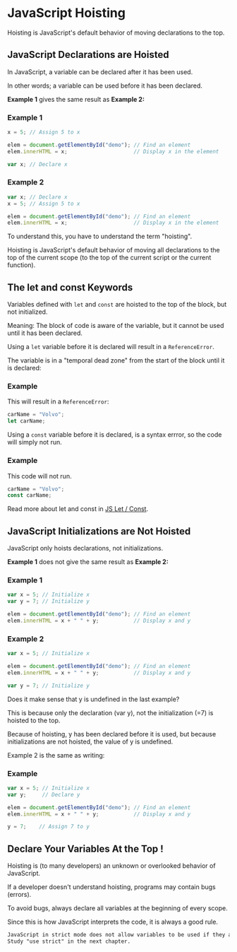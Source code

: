 # JavaScript Hoisting
Hoisting is JavaScript's default behavior of moving declarations to the top.

## JavaScript Declarations are Hoisted
In JavaScript, a variable can be declared after it has been used.

In other words; a variable can be used before it has been declared.

**Example 1** gives the same result as **Example 2:**

### Example 1
```js
x = 5; // Assign 5 to x

elem = document.getElementById("demo"); // Find an element
elem.innerHTML = x;                     // Display x in the element

var x; // Declare x
```


### Example 2
```js
var x; // Declare x
x = 5; // Assign 5 to x

elem = document.getElementById("demo"); // Find an element
elem.innerHTML = x;                     // Display x in the element
```


To understand this, you have to understand the term "hoisting".

Hoisting is JavaScript's default behavior of moving all declarations to the top of the current scope (to the top of the current script or the current function).

## The let and const Keywords
Variables defined with `let` and `const` are hoisted to the top of the block, but not initialized.

Meaning: The block of code is aware of the variable, but it cannot be used until it has been declared.

Using a `let` variable before it is declared will result in a `ReferenceError`.

The variable is in a "temporal dead zone" from the start of the block until it is declared:

### Example
This will result in a `ReferenceError`:
```js
carName = "Volvo";
let carName;
```

Using a `const` variable before it is declared, is a syntax errror, so the code will simply not run.

### Example
This code will not run.
```js
carName = "Volvo";
const carName;
```

Read more about let and const in [JS Let / Const](https://www.w3schools.com/js/js_let.asp).



## JavaScript Initializations are Not Hoisted
JavaScript only hoists declarations, not initializations.

**Example 1** does not give the same result as **Example 2:**

### Example 1
```js
var x = 5; // Initialize x
var y = 7; // Initialize y

elem = document.getElementById("demo"); // Find an element
elem.innerHTML = x + " " + y;           // Display x and y
```


### Example 2
```js
var x = 5; // Initialize x

elem = document.getElementById("demo"); // Find an element
elem.innerHTML = x + " " + y;           // Display x and y

var y = 7; // Initialize y
```


Does it make sense that y is undefined in the last example?

This is because only the declaration (var y), not the initialization (=7) is hoisted to the top.

Because of hoisting, y has been declared before it is used, but because initializations are not hoisted, the value of y is undefined.

Example 2 is the same as writing:

### Example
```js
var x = 5; // Initialize x
var y;     // Declare y

elem = document.getElementById("demo"); // Find an element
elem.innerHTML = x + " " + y;           // Display x and y

y = 7;    // Assign 7 to y
```


## Declare Your Variables At the Top !
Hoisting is (to many developers) an unknown or overlooked behavior of JavaScript.

If a developer doesn't understand hoisting, programs may contain bugs (errors).

To avoid bugs, always declare all variables at the beginning of every scope.

Since this is how JavaScript interprets the code, it is always a good rule.
```css
JavaScript in strict mode does not allow variables to be used if they are not declared.
Study "use strict" in the next chapter.
```